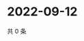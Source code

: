 # 2022-09-12

共 0 条

<!-- BEGIN WEIBO -->
<!-- 最后更新时间 Mon Sep 12 2022 06:17:55 GMT+0800 (China Standard Time) -->

<!-- END WEIBO -->
